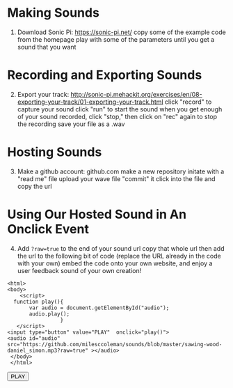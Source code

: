 # Making Sounds
1. Download Sonic Pi: https://sonic-pi.net/
    copy some of the example code from the homepage
    play with some of the parameters until you get a sound that you want 
    
# Recording and Exporting Sounds
2. Export your track: http://sonic-pi.mehackit.org/exercises/en/08-exporting-your-track/01-exporting-your-track.html 
    click "record" to capture your sound
    click "run" to start the sound
    when you get enough of your sound recorded, click "stop," then click on "rec" again to stop the recording
    save your file as a .wav

# Hosting Sounds
3. Make a github account: github.com
	make a new repository
	initate with a "read me" file
	upload your wave file
	"commit" it
	click into the file and copy the url

# Using Our Hosted Sound in An Onclick Event
4. Add ```?raw=true``` to the end of your sound url 
	copy that whole url
	then add the url to the following bit of code (replace the URL already in the code with your own) 
	embed the code onto your own website, and enjoy a user feedback sound of your own creation!
  
```
<html>
<body>
    <script>
  function play(){
       var audio = document.getElementById("audio");
       audio.play();
                 }
   </script>
<input type="button" value="PLAY"  onclick="play()">
<audio id="audio" src="https://github.com/milesccoleman/sounds/blob/master/sawing-wood-daniel_simon.mp3?raw=true" ></audio>
 </body>
 </html>
 ```
<html>
<body>
    <script>
  function play(){
       var audio = document.getElementById("audio");
       audio.play();
                 }
   </script>
<input type="button" value="PLAY"  onclick="play()">
<audio id="audio" src="https://github.com/milesccoleman/sounds/blob/master/sawing-wood-daniel_simon.mp3?raw=true" ></audio>
</body>
</html>
